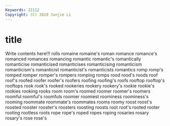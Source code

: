 ```yaml
---
Keywords: 22112
Copyright: (C) 2020 Junjie Li
---
```


# title

Write contents here!!!
rolls 
romaine
romaine's 
roman 
romance 
romance's 
romanced 
romances 
romancing 
romantic 
romantic's 
romantically
romanticise 
romanticised 
romanticises 
romanticising 
romanticism 
romanticism's 
romanticist 
romanticist's 
romanticists 
romantics
romp 
romp's 
romped 
romper 
romper's 
rompers 
romping 
romps 
rood 
rood's
roods 
roof 
roof's 
roofed 
roofer 
roofer's 
roofers 
roofing 
roofing's 
roofs
rooftop 
rooftop's 
rooftops 
rook 
rook's 
rooked 
rookeries 
rookery 
rookery's 
rookie
rookie's 
rookies 
rooking 
rooks 
room 
room's 
roomed 
roomer 
roomer's 
roomers
roomful 
roomful's 
roomfuls 
roomier 
roomiest 
roominess 
roominess's 
rooming 
roommate 
roommate's
roommates 
rooms 
roomy 
roost 
roost's 
roosted 
rooster 
rooster's 
roosters 
roosting
roosts 
root 
root's 
rooted 
rooter 
rooting 
rootless 
roots 
rope 
rope's
roped 
ropes 
roping 
rosaries 
rosary 
rosary's 
rose 
rose's 
